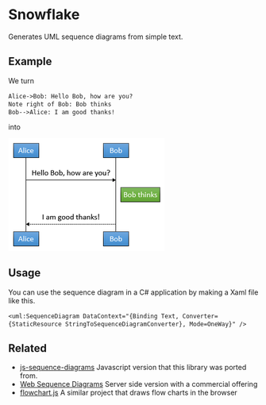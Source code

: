 # Snowflake
Generates UML sequence diagrams from simple text.

## Example
We turn

    Alice->Bob: Hello Bob, how are you?
    Note right of Bob: Bob thinks
    Bob-->Alice: I am good thanks!

into

![Sample generated UML diagram](sample.png)

## Usage

You can use the sequence diagram in a C# application by making a Xaml file like this.

```xaml
<uml:SequenceDiagram DataContext="{Binding Text, Converter={StaticResource StringToSequenceDiagramConverter}, Mode=OneWay}" />
```

## Related

* [js-sequence-diagrams](https://bramp.github.io/js-sequence-diagrams/) Javascript version that this library was ported from.
* [Web Sequence Diagrams](http://www.websequencediagrams.com/) Server side version with a commercial offering
* [flowchart.js](https://adrai.github.io/flowchart.js/) A similar project that draws flow charts in the browser
